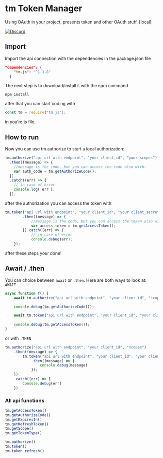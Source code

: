 # tm Token Manager
Using OAuth in your project, presents token and other OAuth stuff. [local]

[![Discord](https://img.shields.io/discord/690934524955197471?label=Discord&logo=discord)](https://discord.gg/MFhh5XEM2b)

## Import
Import the api connection with the dependencies in the package.json file
```json
"dependencies": {
    "tm.js": "^1.1.8"
  }
```
The next step is to download/install it with the npm command
```shell
npm install
```
after that you can start coding with
```js
const tm = require("tm.js");
```
in you're js file.

## How to run
Now you can use tm.authorize to start a local authorization:
```javascript
tm.authorize("api url with endpoint", "your client_id", "your scopes")
  .then((message) => {
    //message is the code, but you can access the code also with:
    var auth_code = tm.getAuthorizeCode();
  })
  .catch((err) => {
    // in case of error
    console.log( err );
  });
```
after the authorization you can access the token with:
```javascript
tm.token("api url with endpoint", "your client_id", "your client_secret")
        .then((message) => {
            //message is the code, but you can access the token also with:
            var access_token = tm.getAccessToken();
        }).catch((err) => {
            // in case of error
            console.debug(err);
    });
```
after these steps your done!
## Await / .then
You can choice between ```await``` or ```.then```.
Here are both ways to look at:
```AWAIT```
```javascript
async function f() {
    await tm.authorize("api url with endpoint", "your client_id", "scopes")

    console.debug(tm.getAuthorizeCode());

    await tm.token("api url with endpoint", "your client_id", "your client_secret");
    
    console.debug(tm.getAccessToken());
}
```
or with ```.THEN```
```javascript
tm.authorize("api url with endpoint", "your client_id", "scopes")
    .then((message) => {
        tm.token("api url with endpoint", "your client_id", "your client_secret")
            .then((message) => {
                console.debug(message)
            });
    })
    .catch((err) => {
        console.debug(err)
    })
```
### All api functions
```javascript
tm.getAccessToken()
tm.getAuthorizeCode()
tm.getExpiresIn()
tm.getRefreshToken()
tm.getScope()
tm.getTokenType()

tm.authorize()
tm.token()
tm.token_refresh()
```
